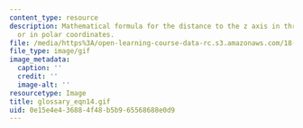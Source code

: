 ```yaml
---
content_type: resource
description: Mathematical formula for the distance to the z axis in three dimensions
  or in polar coordinates.
file: /media/https%3A/open-learning-course-data-rc.s3.amazonaws.com/18-013a-calculus-with-applications-spring-2005/0e15e4e436884f48b5b965568688e0d9_glossary_eqn14.gif
file_type: image/gif
image_metadata:
  caption: ''
  credit: ''
  image-alt: ''
resourcetype: Image
title: glossary_eqn14.gif
uid: 0e15e4e4-3688-4f48-b5b9-65568688e0d9
---
```

